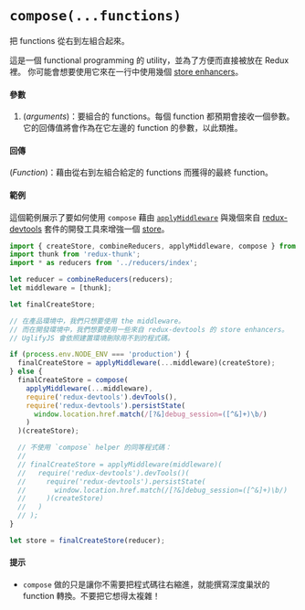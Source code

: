 # `compose(...functions)`

把 functions 從右到左組合起來。

這是一個 functional programming 的 utility，並為了方便而直接被放在 Redux 裡。
你可能會想要使用它來在一行中使用幾個 [store enhancers](../Glossary.md#store-enhancer)。

#### 參數

1. (*arguments*)：要組合的 functions。每個 function 都預期會接收一個參數。它的回傳值將會作為在它左邊的 function 的參數，以此類推。

#### 回傳

(*Function*)：藉由從右到左組合給定的 functions 而獲得的最終 function。

#### 範例

這個範例展示了要如何使用 `compose` 藉由 [`applyMiddleware`](applyMiddleware.md) 與幾個來自 [redux-devtools](https://github.com/gaearon/redux-devtools) 套件的開發工具來增強一個 [store](Store.md)。

```js
import { createStore, combineReducers, applyMiddleware, compose } from 'redux';
import thunk from 'redux-thunk';
import * as reducers from '../reducers/index';

let reducer = combineReducers(reducers);
let middleware = [thunk];

let finalCreateStore;

// 在產品環境中，我們只想要使用 the middleware。
// 而在開發環境中，我們想要使用一些來自 redux-devtools 的 store enhancers。
// UglifyJS 會依照建置環境刪除用不到的程式碼。

if (process.env.NODE_ENV === 'production') {
  finalCreateStore = applyMiddleware(...middleware)(createStore);
} else {
  finalCreateStore = compose(
    applyMiddleware(...middleware),
    require('redux-devtools').devTools(),
    require('redux-devtools').persistState(
      window.location.href.match(/[?&]debug_session=([^&]+)\b/)
    )
  )(createStore);

  // 不使用 `compose` helper 的同等程式碼：
  //
  // finalCreateStore = applyMiddleware(middleware)(
  //   require('redux-devtools').devTools()(
  //     require('redux-devtools').persistState(
  //       window.location.href.match(/[?&]debug_session=([^&]+)\b/)
  //     )(createStore)
  //   )
  // );
}

let store = finalCreateStore(reducer);
```

#### 提示

* `compose` 做的只是讓你不需要把程式碼往右縮進，就能撰寫深度巢狀的 function 轉換。不要把它想得太複雜！
